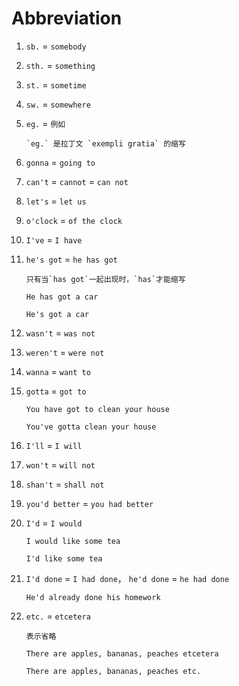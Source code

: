 # Abbreviation

1. `sb.` = `somebody`

2. `sth.` = `something`

3. `st.` = `sometime`

4. `sw.` = `somewhere`

5. `eg.` = `例如`

   ```
   `eg.` 是拉丁文 `exempli gratia` 的缩写
   ```

6. `gonna` = `going to`

7. `can't` = `cannot` = `can not`

8. `let's` = `let us`

9. `o'clock` = `of the clock`

10. `I've` = `I have`

11. `he's got` = `he has got`

    ```
    只有当`has got`一起出现时，`has`才能缩写
    ```

    ```
    He has got a car

    He's got a car
    ```

12. `wasn't` = `was not`

13. `weren't` = `were not`

14. `wanna` = `want to`

15. `gotta` = `got to`

    ```
    You have got to clean your house

    You've gotta clean your house
    ```

16. `I'll` = `I will`

17. `won't` = `will not`

18. `shan't` = `shall not`

19. `you'd better` = `you had better`

20. `I'd` = `I would`

    ```
    I would like some tea

    I'd like some tea
    ```

21. `I'd done` = `I had done`， `he'd done` = `he had done`

    ```
    He'd already done his homework
    ```

22. `etc.` = `etcetera`

    ```
    表示省略

    There are apples, bananas, peaches etcetera

    There are apples, bananas, peaches etc.
    ```
